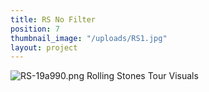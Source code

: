 ```yaml
---
title: RS No Filter
position: 7
thumbnail_image: "/uploads/RS1.jpg"
layout: project
---
```


![RS-19a990.png](/uploads/RS-19a990.png)
Rolling Stones Tour Visuals